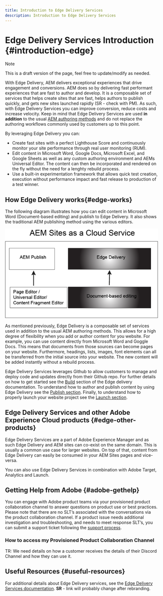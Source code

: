```yaml
---
title: Introduction to Edge Delivery Services
description: Introduction to Edge Delivery Services
---
```


# Edge Delivery Services Introduction {#introduction-edge}

>[!NOTE]
>
>This is a draft version of the page, feel free to update/modify as needed.

With Edge Delivery, AEM delivers exceptional experiences that drive engagement and conversions. AEM does so by delivering fast performant experiences that are fast to author and develop. It is a composable set of services that helps create sites that are fast, helps authors to publish quickly, and gets new sites launched rapidly (SR - check with PM). As such, with Edge Delivery Services you can improve conversion, reduce costs and increase velocity.  Keep in mind that Edge Delivery Services  are used **in addition** to the usual [AEM authoring methods](https://experienceleague.adobe.com/docs/experience-manager-65/authoring/essentials/author.html) and do not replace the authoring workflows commonly used by customers up to this point.

By leveraging Edge Delivery you can:

* Create fast sites with a perfect Lighthouse Score and continuously monitor your site performance through real user monitoring (RUM).
* Edit content in Microsoft Word, Google Docs, Microsoft Excel, and Google Sheets as well as any custom authoring environment and AEMs Universal Editor. The content can then be incorporated and rendered on the fly without the need for a lenghty rebuild process.
* Use a built-in experimentation framework that allows quick test creation, execution without performance impact and fast release to production of a test winner.

## How Edge Delivery works{#edge-works}

The following diagram illustrates how you can edit content in Microsoft Word (Document-based editing) and publish to Edge Delivery. It also shows the traditional AEM publishing method using the various editors.

![Edge Delivery Architecture](assets/edgedelivery1.png)

As mentioned previously, Edge Delivery is a composable set of services used in addition to the usual AEM authoring methods. This allows for a high degree of flexibility when you add or author content for you website. For example, you can use content directly from Microsoft Word and Goggle Docs. This means that documents from those sources can become pages on your website. Furthermore, headings, lists, images, font elements can all be transferred from the initial source into your website. The new content will be added instantly without a rebuild process.

Edge Delivery Services leverages Github to allow customers to manage and deploy code and updates directly from their Github repo. For further details on how to get started see the [Build](https://www.hlx.live/docs/#build) section of the Edge delivery documentation. To understand how to author and publish content by using Edge Delivery see the [Publish section](https://www.hlx.live/docs/authoring). Finally, to understand how to properly launch your website project see the [Launch section](https://www.hlx.live/docs/#launch).

## Edge Delivery Services and other Adobe Experience Cloud products {#edge-other-products}

Edge Delivery Services are a part of Adobe Experience Manager and as such Edge Delivery and AEM sites can co-exist on the same domain. This is usually a common use case for larger websites. On top of that, content from Edge Delivery can easily be consumed in your AEM Sites pages and vice-versa.

You can also use Edge Delivery Services in combination with Adobe Target, Analytics and Launch.

## Getting Help from Adobe {#adobe-gethelp}

You can engage with Adobe product teams via your provisioned product collaboration channel to answer questions on product use or best practices. Please note that there are no SLT’s associated with the conversations via the product collaboration channel. If a product issue needs additional investigation and troubleshooting, and needs to meet response SLT’s, you can submit a support ticket following the [support process](https://experienceleague.adobe.com/?lang=en&support-tab=home#support).

### How to access my Provisioned Product Collaboration Channel

TR: We need details on how a customer receives the details of their Discord Channel and how they can use it.

## Useful Resources {#useful-resources}

For additional details about Edge Delivery services, see the [Edge Delivery Services documentation](https://www.hlx.live/docs/). **SR** - link will probably change after rebranding.


[def]: assets/assets/edge_delivery.png